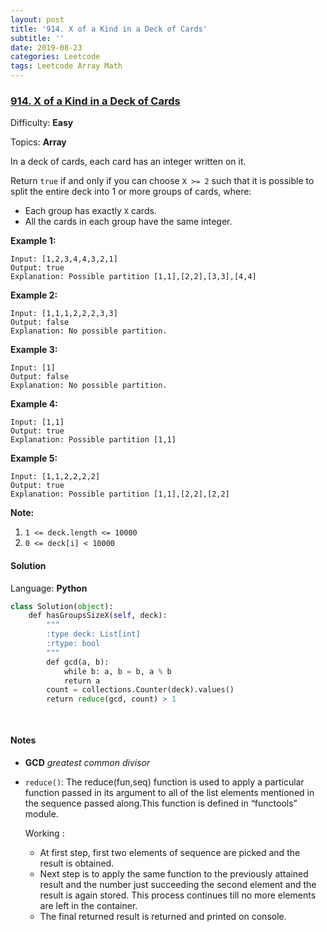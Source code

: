 ```yaml
---
layout: post
title: '914. X of a Kind in a Deck of Cards'
subtitle: ''
date: 2019-08-23
categories: Leetcode
tags: Leetcode Array Math
---
```

### [914\. X of a Kind in a Deck of Cards](https://leetcode.com/problems/x-of-a-kind-in-a-deck-of-cards/)

Difficulty: **Easy**

Topics: **Array**


In a deck of cards, each card has an integer written on it.

Return `true` if and only if you can choose `X >= 2` such that it is possible to split the entire deck into 1 or more groups of cards, where:

*   Each group has exactly `X` cards.
*   All the cards in each group have the same integer.

**Example 1:**

```
Input: [1,2,3,4,4,3,2,1]
Output: true
Explanation: Possible partition [1,1],[2,2],[3,3],[4,4]
```


**Example 2:**

```
Input: [1,1,1,2,2,2,3,3]
Output: false
Explanation: No possible partition.
```


**Example 3:**

```
Input: [1]
Output: false
Explanation: No possible partition.
```


**Example 4:**

```
Input: [1,1]
Output: true
Explanation: Possible partition [1,1]
```


**Example 5:**

```
Input: [1,1,2,2,2,2]
Output: true
Explanation: Possible partition [1,1],[2,2],[2,2]
```


**Note:**

1.  `1 <= deck.length <= 10000`
2.  `0 <= deck[i] < 10000`


#### Solution

Language: **Python**

```python
class Solution(object):
    def hasGroupsSizeX(self, deck):
        """
        :type deck: List[int]
        :rtype: bool
        """
        def gcd(a, b):
            while b: a, b = b, a % b
            return a
        count = collections.Counter(deck).values()
        return reduce(gcd, count) > 1
        
        
```

#### Notes
- **GCD** *greatest common divisor*
- `reduce()`: The reduce(fun,seq) function is used to apply a particular function passed in its argument to all of the list elements mentioned in the sequence passed along.This function is defined in “functools” module.
  
  Working : 

    - At first step, first two elements of sequence are picked and the result is obtained.
    - Next step is to apply the same function to the previously attained result and the number just succeeding the second element and the result is again stored.
    This process continues till no more elements are left in the container.
    - The final returned result is returned and printed on console.